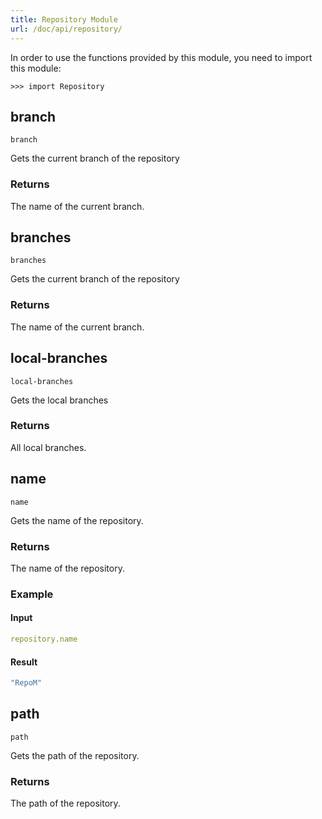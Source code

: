 ```yaml
---
title: Repository Module
url: /doc/api/repository/
---
```




In order to use the functions provided by this module, you need to import this module:

```kalk
>>> import Repository
```

## branch

`branch`

Gets the current branch of the repository

### Returns

The name of the current branch.

## branches

`branches`

Gets the current branch of the repository

### Returns

The name of the current branch.

## local-branches

`local-branches`

Gets the local branches

### Returns

All local branches.

## name

`name`

Gets the name of the repository.

### Returns

The name of the repository.

### Example



#### Input
```yaml
repository.name
```

#### Result

```yaml
"RepoM"
```

## path

`path`

Gets the path of the repository.

### Returns

The path of the repository.
